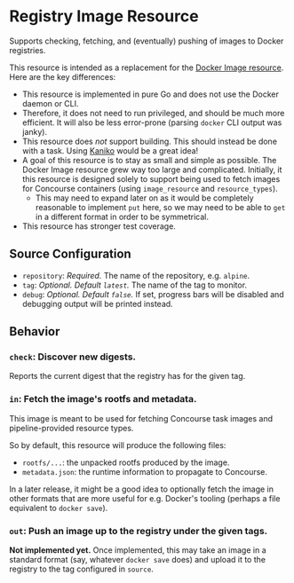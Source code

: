 # Registry Image Resource

Supports checking, fetching, and (eventually) pushing of images to Docker
registries.

This resource is intended as a replacement for the [Docker Image
resource](https://github.com/concourse/docker-image-resource). Here are the key
differences:

* This resource is implemented in pure Go and does not use the Docker daemon or
  CLI.
* Therefore, it does not need to run privileged, and should be much more
  efficient. It will also be less error-prone (parsing `docker` CLI output was
  janky).
* This resource does *not* support building. This should instead be done with a
  task. Using [Kaniko](https://github.com/GoogleContainerTools/kaniko) would be
  a great idea!
* A goal of this resource is to stay as small and simple as possible. The
  Docker Image resource grew way too large and complicated. Initially, it this
  resource is designed solely to support being used to fetch images for
  Concourse containers (using `image_resource` and `resource_types`).
  * This may need to expand later on as it would be completely reasonable to
    implement `put` here, so we may need to be able to `get` in a different
    format in order to be symmetrical.
* This resource has stronger test coverage.


## Source Configuration

* `repository`: *Required.* The name of the repository, e.g. `alpine`.
* `tag`: *Optional. Default `latest`.* The name of the tag to monitor.
* `debug`: *Optional. Default `false`.* If set, progress bars will be disabled
  and debugging output will be printed instead.


## Behavior

### `check`: Discover new digests.

Reports the current digest that the registry has for the given tag.

### `in`: Fetch the image's rootfs and metadata.

This image is meant to be used for fetching Concourse task images and
pipeline-provided resource types.

So by default, this resource will produce the following files:

* `rootfs/...`: the unpacked rootfs produced by the image.
* `metadata.json`: the runtime information to propagate to Concourse.

In a later release, it might be a good idea to optionally fetch the image in
other formats that are more useful for e.g. Docker's tooling (perhaps a file
equivalent to `docker save`).


### `out`: Push an image up to the registry under the given tags.

**Not implemented yet.** Once implemented, this may take an image in a standard
format (say, whatever `docker save` does) and upload it to the registry to the
tag configured in `source`.
